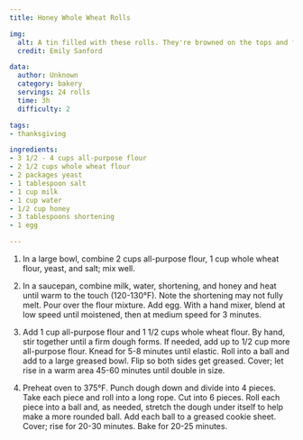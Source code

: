 ```yaml
---
title: Honey Whole Wheat Rolls

img:
  alt: A tin filled with these rolls. They're browned on the tops and fluffy on the sides.
  credit: Emily Sanford

data:
  author: Unknown
  category: bakery
  servings: 24 rolls
  time: 3h
  difficulty: 2 

tags:
- thanksgiving

ingredients:
- 3 1/2 - 4 cups all-purpose flour
- 2 1/2 cups whole wheat flour
- 2 packages yeast
- 1 tablespoon salt
- 1 cup milk
- 1 cup water
- 1/2 cup honey
- 3 tablespoons shortening
- 1 egg

---
```


1. In a large bowl, combine 2 cups all-purpose flour, 1 cup whole wheat flour, yeast, and salt; mix well.

2. In a saucepan, combine milk, water, shortening, and honey and heat until warm to the touch (120-130°F). Note the shortening may not fully melt. Pour over the flour mixture. Add egg. With a hand mixer, blend at low speed until moistened, then at medium speed for 3 minutes.

3. Add 1 cup all-purpose flour and 1 1/2 cups whole wheat flour. By hand, stir together until a firm dough forms. If needed, add up to 1/2 cup more all-purpose flour. Knead for 5-8 minutes until elastic. Roll into a ball and add to a large greased bowl. Flip so both sides get greased. Cover; let rise in a warm area 45-60 minutes until double in size.

4. Preheat oven to 375°F. Punch dough down and divide into 4 pieces. Take each piece and roll into a long rope. Cut into 6 pieces. Roll each piece into a ball and, as needed, stretch the dough under itself to help make a more rounded ball. Add each ball to a greased cookie sheet. Cover; rise for 20-30 minutes. Bake for 20-25 minutes.